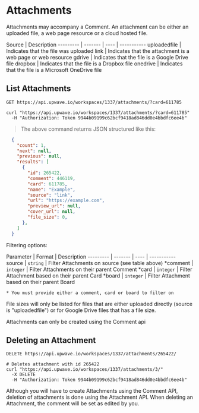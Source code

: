 # Attachments

Attachments may accompany a Comment. An attachment can be either an uploaded file, a web page resource or a cloud hosted file.

Source | Description
--------- | ------- | ---- | -----------
uploadedfile | Indicates that the file was uploaded
link | Indicates that the attachment is a web page or web resource
gdrive | Indicates that the file is a Google Drive file
dropbox | Indicates that the file is a Dropbox file
onedrive | Indicates that the file is a Microsoft OneDrive file


## List Attachments

`GET https://api.upwave.io/workspaces/1337/attachments/?card=611785`

```shell
curl "https://api.upwave.io/workspaces/1337/attachments/?card=611785"
  -H "Authorization: Token 9944b09199c62bcf9418ad846dd0e4bbdfc6ee4b"
```

> The above command returns JSON structured like this:

```json
  {
    "count": 1,
    "next": null,
    "previous": null,
    "results": [
      {
        "id": 265422,
        "comment": 446119,
        "card": 611785,
        "name": "Example",
        "source": "link",
        "url": "https://example.com",
        "preview_url": null,
        "cover_url": null,
        "file_size": 0,
      },
    ]
  }
```

Filtering options:

Parameter | Format | Description
--------- | ------- | ---- | -----------
source | `string` | Filter Attachments on source (see table above)
*comment | `integer` | Filter Attachments on their parent Comment
*card | `integer` | Filter Attachment based on their parent Card
*board | `integer` | Filter Attachment based on their parent Board

`* You must provide either a comment, card or board to filter on`

File sizes will only be listed for files that are either uploaded directly (source is "uploadedfile") or for Google Drive files that has a file size.

<aside class="warning">Attachments can only be created using the Comment api</aside>

## Deleting an Attachment
`DELETE https://api.upwave.io/workspaces/1337/attachments/265422/`

```shell
# Deletes attachment with id 265422
curl "https://api.upwave.io/workspaces/1337/attachments/3/"
  -X DELETE
  -H "Authorization: Token 9944b09199c62bcf9418ad846dd0e4bbdfc6ee4b"
```

Although you will have to create Attachments using the Comment API, deletion of attachments is done using the Attachment API.
When deleting an Attachment, the comment will be set as edited by you.
